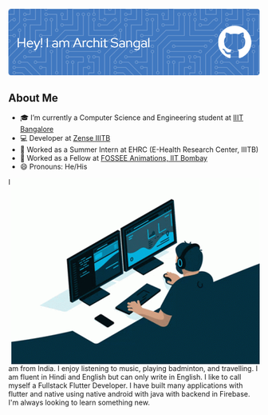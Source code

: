 ![Banner](./banner.png)

## About Me

- 🎓 I’m currently a Computer Science and Engineering student at [IIIT Bangalore](https://www.iiitb.ac.in/)
- 💻 Developer at [Zense IIITB](https://github.com/zense)
- 💼 Worked as a Summer Intern at EHRC (E-Health Research Center, IIITB)
- 💼 Worked as a Fellow at [FOSSEE Animations, IIT Bombay](https://github.com/FOSSEE)
- 😄 Pronouns: He/His

<img align="right" src="gif.gif">
I am from India. I enjoy listening to music, playing badminton, and travelling. I am fluent in Hindi and English but can only write in English. I like to call myself a Fullstack Flutter Developer. I have built many applications with flutter and native using native android with java with backend in Firebase. I'm always looking to learn something new.
